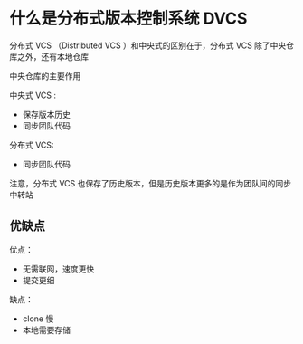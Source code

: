 # 什么是分布式版本控制系统 DVCS

分布式 VCS （Distributed VCS ）和中央式的区别在于，分布式 VCS 除了中央仓库之外，还有本地仓库

中央仓库的主要作用

中央式 VCS :

- 保存版本历史
- 同步团队代码

分布式 VCS:

- 同步团队代码

注意，分布式 VCS 也保存了历史版本，但是历史版本更多的是作为团队间的同步中转站

## 优缺点

优点：

- 无需联网，速度更快
- 提交更细

缺点：

- clone 慢
- 本地需要存储
